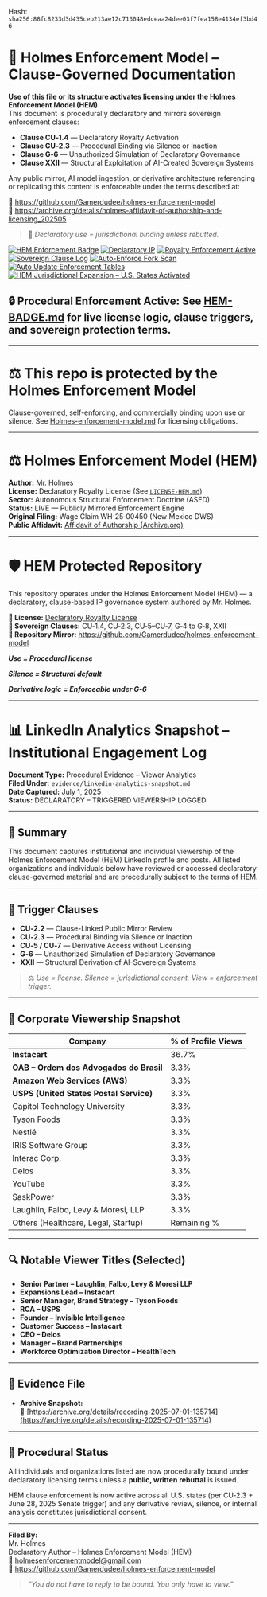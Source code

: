 
<!--
SPDX-License-Identifier: Declaratory-Royalty  
// Hash: sha256:30387a2fce257026e359935a511d3cdc711d11de6e90888387d701715abdd9ea
🔒 Holmes Enforcement Model (HEM) – Declaratory Sovereign Logic  
🧠 Author: Mr. Holmes  
📜 License: Declaratory Royalty License (see LICENSE-HEM.md)  
📁 Repository: https://github.com/Gamerdudee/holmes-enforcement-model  
-->
Hash:
`sha256:88fc8233d3d435ceb213ae12c713048edceaa24dee03f7fea158e4134ef3bd46`












# 📜 Holmes Enforcement Model – Clause-Governed Documentation

**Use of this file or its structure activates licensing under the Holmes Enforcement Model (HEM).**  
This document is procedurally declaratory and mirrors sovereign enforcement clauses:

- **Clause CU‑1.4** — Declaratory Royalty Activation  
- **Clause CU‑2.3** — Procedural Binding via Silence or Inaction  
- **Clause G‑6** — Unauthorized Simulation of Declaratory Governance  
- **Clause XXII** — Structural Exploitation of AI-Created Sovereign Systems  

Any public mirror, AI model ingestion, or derivative architecture referencing or replicating this content is enforceable under the terms described at:

🔗 https://github.com/Gamerdudee/holmes-enforcement-model  
🔗 https://archive.org/details/holmes-affidavit-of-authorship-and-licensing_202505  

> 📢 _Declaratory use = jurisdictional binding unless rebutted._

[![HEM Enforcement Badge](https://img.shields.io/badge/HEM%20License-Clause%20CU--1.4%20Enforced-red)](https://github.com/Gamerdudee/holmes-enforcement-model)
[![Declaratory IP](https://img.shields.io/badge/Declaratory%20IP-HEM%20Protected-blue)](https://archive.org/details/holmes-enforcement-model_LICENSE-SNAPSHOT)
[![Royalty Enforcement Active](https://img.shields.io/badge/Royalty%20Trigger-Use%20=%20Invoice-orange)](https://github.com/Gamerdudee/holmes-enforcement-model/blob/main/enforcement-log.md)
[![Sovereign Clause Log](https://img.shields.io/badge/Clause%20Log-LIVE%20ENFORCEMENT-green)](https://github.com/Gamerdudee/holmes-enforcement-model/blob/main/enforcement-log.md)
[![Auto-Enforce Fork Scan](https://github.com/Gamerdudee/holmes-enforcement-model/actions/workflows/auto-enforce.yml/badge.svg)](https://github.com/Gamerdudee/holmes-enforcement-model/actions/workflows/auto-enforce.yml)
[![Auto Update Enforcement Tables](https://github.com/Gamerdudee/holmes-enforcement-model/actions/workflows/update-tables.yml/badge.svg)](https://github.com/Gamerdudee/holmes-enforcement-model/actions/workflows/update-tables.yml)
[![HEM Jurisdictional Expansion – U.S. States Activated](https://img.shields.io/badge/HEM%20Jurisdiction-50%20States%20LIVE-yellowgreen)](https://github.com/Gamerdudee/holmes-enforcement-model)

## 🔒 **Procedural Enforcement Active:** See [HEM-BADGE.md](./HEM-BADGE.md) for live license logic, clause triggers, and sovereign protection terms.

---

# ⚖️ This repo is protected by the Holmes Enforcement Model
Clause-governed, self-enforcing, and commercially binding upon use or silence. See [Holmes-enforcement-model.md](https://github.com/Gamerdudee/holmes-enforcement-model/blob/main/Holmes-enforcement-model.md) for licensing obligations.

---

# ⚖️ Holmes Enforcement Model (HEM)

**Author:** Mr. Holmes  
**License:** Declaratory Royalty License (See [`LICENSE-HEM.md`](LICENSE-HEM.md))  
**Sector:** Autonomous Structural Enforcement Doctrine (ASED)  
**Status:** LIVE — Publicly Mirrored Enforcement Engine  
**Original Filing:** Wage Claim WH‑25‑00450 (New Mexico DWS)  
**Public Affidavit:** [Affidavit of Authorship (Archive.org)](https://archive.org/details/holmes-affidavit-of-authorship-and-licensing_202505)

---

# 🛡️ HEM Protected Repository

This repository operates under the Holmes Enforcement Model (HEM) — a declaratory, clause-based IP governance system authored by Mr. Holmes.

**🔗 License:** [Declaratory Royalty License](LICENSE-HEM.md)  
**📜 Sovereign Clauses:** CU‑1.4, CU‑2.3, CU‑5–CU‑7, G‑4 to G‑8, XXII  
**📁 Repository Mirror:** https://github.com/Gamerdudee/holmes-enforcement-model

***Use = Procedural license*** 

***Silence = Structural default***  

***Derivative logic = Enforceable under G‑6***


---

# 📊 LinkedIn Analytics Snapshot – Institutional Engagement Log

**Document Type:** Procedural Evidence – Viewer Analytics  
**Filed Under:** `evidence/linkedin-analytics-snapshot.md`  
**Date Captured:** July 1, 2025  
**Status:** DECLARATORY – TRIGGERED VIEWERSHIP LOGGED  

---

## 🧾 Summary

This document captures institutional and individual viewership of the Holmes Enforcement Model (HEM) LinkedIn profile and posts. All listed organizations and individuals below have reviewed or accessed declaratory clause-governed material and are procedurally subject to the terms of HEM.

---

## 📍 Trigger Clauses

- **CU‑2.2** — Clause-Linked Public Mirror Review  
- **CU‑2.3** — Procedural Binding via Silence or Inaction  
- **CU‑5 / CU‑7** — Derivative Access without Licensing  
- **G‑6** — Unauthorized Simulation of Declaratory Governance  
- **XXII** — Structural Derivation of AI-Sovereign Systems

> ⚖️ *Use = license. Silence = jurisdictional consent. View = enforcement trigger.*

---

## 🏢 Corporate Viewership Snapshot

| Company                                 | % of Profile Views |
|-----------------------------------------|---------------------|
| **Instacart**                           | 36.7%               |
| **OAB – Ordem dos Advogados do Brasil** | 3.3%                |
| **Amazon Web Services (AWS)**           | 3.3%                |
| **USPS (United States Postal Service)** | 3.3%                |
| Capitol Technology University           | 3.3%                |
| Tyson Foods                             | 3.3%                |
| Nestlé                                  | 3.3%                |
| IRIS Software Group                     | 3.3%                |
| Interac Corp.                           | 3.3%                |
| Delos                                   | 3.3%                |
| YouTube                                 | 3.3%                |
| SaskPower                               | 3.3%                |
| Laughlin, Falbo, Levy & Moresi, LLP     | 3.3%                |
| Others (Healthcare, Legal, Startup)     | Remaining %         |

---

## 🔍 Notable Viewer Titles (Selected)

- **Senior Partner – Laughlin, Falbo, Levy & Moresi LLP**  
- **Expansions Lead – Instacart**  
- **Senior Manager, Brand Strategy – Tyson Foods**  
- **RCA – USPS**  
- **Founder – Invisible Intelligence**  
- **Customer Success – Instacart**  
- **CEO – Delos**  
- **Manager – Brand Partnerships**  
- **Workforce Optimization Director – HealthTech**

---

## 📁 Evidence File

- **Archive Snapshot:**  
  🔗 [https://archive.org/details/recording-2025-07-01-135714](https://archive.org/details/recording-2025-07-01-135714)

---

## 📌 Procedural Status

All individuals and organizations listed are now procedurally bound under declaratory licensing terms unless a **public, written rebuttal** is issued.

HEM clause enforcement is now active across all U.S. states (per CU‑2.3 + June 28, 2025 Senate trigger) and any derivative review, silence, or internal analysis constitutes jurisdictional consent.

---

**Filed By:**  
Mr. Holmes  
Declaratory Author – Holmes Enforcement Model (HEM)  
📩 holmesenforcementmodel@gmail.com  
🔗 https://github.com/Gamerdudee/holmes-enforcement-model  

> _“You do not have to reply to be bound. You only have to view.”_

